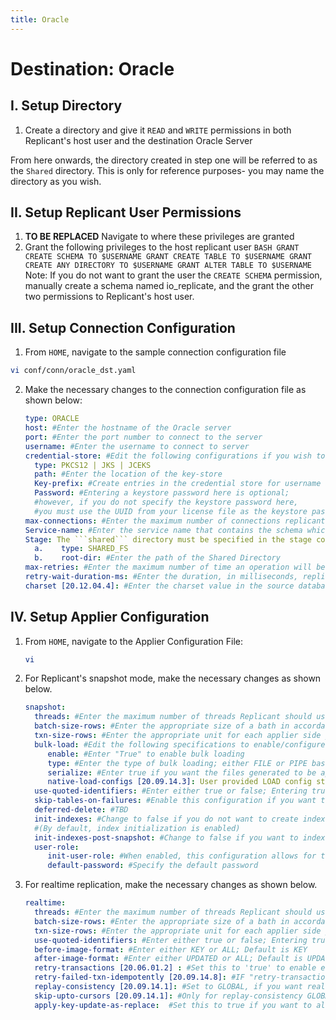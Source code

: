 ```yaml
---
title: Oracle
---
```

# Destination: Oracle

## I. Setup Directory

1. Create a directory and give it ```READ``` and ```WRITE``` permissions in both Replicant's host user and the destination Oracle Server

From here onwards, the directory created in step one will be referred to as the ```Shared``` directory. This is only for reference purposes- you may name the directory as you wish.



## II. Setup Replicant User Permissions

  1. **TO BE REPLACED** Navigate to where these privileges are granted
  2. Grant the following privileges to the host replicant user
    ```BASH
    GRANT CREATE SCHEMA TO $USERNAME
    GRANT CREATE TABLE TO $USERNAME
    GRANT CREATE ANY DIRECTORY TO $USERNAME
    GRANT ALTER TABLE TO $USERNAME
    ```
    Note: If you do not want to grant the user the ```CREATE SCHEMA``` permission, manually create a schema named io_replicate, and the grant the other two permissions to Replicant's host user.

## III. Setup Connection Configuration

1. From ```HOME```, navigate to the sample connection configuration file

  ```BASH
  vi conf/conn/oracle_dst.yaml
  ```

2. Make the necessary changes to the connection configuration file as shown below:

    ```YAML
    type: ORACLE
    host: #Enter the hostname of the Oracle server
    port: #Enter the port number to connect to the server
    username: #Enter the username to connect to server
    credential-store: #Edit the following configurations if you wish to specify the username and password in a credential store instead of specifying the user details in plain text in the configuration file
      type: PKCS12 | JKS | JCEKS
      path: #Enter the location of the key-store
      Key-prefix: #Create entries in the credential store for username and password configs using a prefix and specify the prefix here
      Password: #Entering a keystore password here is optional;
      #however, if you do not specify the keystore password here,
      #you must use the UUID from your license file as the keystore password.
    max-connections: #Enter the maximum number of connections replicant would use to write data to the destination Oracle system.
    Service-name: #Enter the service name that contains the schema which is going to be replicated
    Stage: The ```shared``` directory must be specified in the stage configuration as below
      a.	type: SHARED_FS
      b.	root-dir: #Enter the path of the Shared Directory
    max-retries: #Enter the maximum number of time an operation will be re-attempted when an operation fails
    retry-wait-duration-ms: #Enter the duration, in milliseconds, replicant should wait before performing then next retry of a failed operation
    charset [20.12.04.4]: #Enter the charset value in the source database connection configuration

    ```

## IV. Setup Applier Configuration

1. From ```HOME```, navigate to the Applier Configuration File:
   ```BASH
   vi
   ```

2. For Replicant's snapshot mode, make the necessary changes as shown below.
   ```YAML
   snapshot:
     threads: #Enter the maximum number of threads Replicant should use while writing to the target database
     batch-size-rows: #Enter the appropriate size of a bath in accordance to your replication use case This configuration determines the size of a batch.
     txn-size-rows: #Enter the appropriate unit for each applier side job size????
     bulk-load: #Edit the following specifications to enable/configure Replicant to bulk loading into the target database
        enable: #Enter "True" to enable bulk loading
        type: #Enter the type of bulk loading; either FILE or PIPE based.
        serialize: #Enter true if you want the files generated to be applied in a serial/parallel fashion
        native-load-configs [20.09.14.3]: User provided LOAD config string. These will be appended to the target specific LOAD SQL command.
     use-quoted-identifiers: #Enter either true or false; Entering true will enable Replicant to quote catalog, schema, table, view, column names while creating and accessing them
     skip-tables-on-failures: #Enable this configuration if you want to skip a table that is failing to be replicated and continue replicating the remaining tables
     deferred-delete: #TBD
     init-indexes: #Change to false if you do not want to create indexes on the targetDB in the replication process
     #(By default, index initialization is enabled)
     init-indexes-post-snapshot: #Change to false if you want to indexes to be created prior to the snapshot rather than after (by default, indexes are created after the snapshot)
   	 user-role:
        init-user-role: #When enabled, this configuration allows for the creation of a user/role on the target DB (by default this is true)
        default-password: #Specify the default password


   ```

2. For realtime replication, make the necessary changes as shown below.
   ```YAML
   realtime:
     threads: #Enter the maximum number of threads Replicant should use while writing to the target database
     batch-size-rows: #Enter the appropriate size of a bath in accordance to your replication use case This configuration determines the size of a batch.
     txn-size-rows: #Enter the appropriate unit for each applier side job size????
     use-quoted-identifiers: #Enter either true or false; Entering true will enable Replicant to quote catalog, schema, table, view, column names while creating and accessing them
     before-image-format: #Enter either KEY or ALL; Default is KEY
     after-image-format: #Enter either UPDATED or ALL; Default is UPDATED
     retry-transactions [20.06.01.2] : #Set this to 'true' to enable each real-time transaction to be retried upon failures; The number of retries and wait duration between each retry is driven by the connection configuration of target database
     retry-failed-txn-idempotently [20.09.14.8]: #IF "retry-transaction" is set to true, you can set this to ‘true’ if you want each real-time transaction to be retried idempotently on failure.
     replay-consistency [20.09.14.1]: #Set to GLOBAL, if you want realtime replication to be performed with  global transactional consistency; Set to EVENTUAL, if you want realtime replication to be performed with eventual consistency
     skip-upto-cursors [20.09.14.1]: #Only for replay-consistency GLOBAL; Use this to specify a list of cursor positions up to which replication must be skipped
     apply-key-update-as-replace:  #Set this to true if you want to allow replays of an update operation that changes values of key columns (primary, unique, shard key) as insert and delete
  ```
